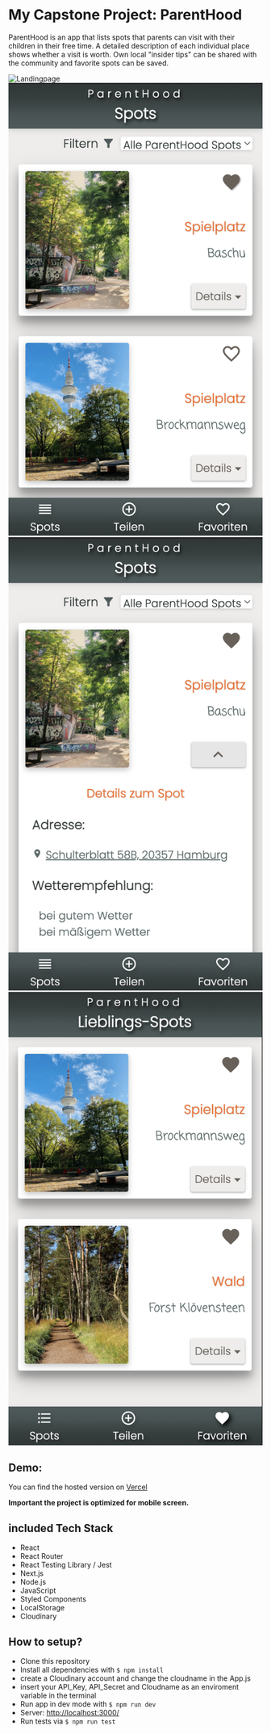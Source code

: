 # My Capstone Project: ParentHood

ParentHood is an app that lists spots that parents can visit with their children in their free time. A detailed description of each individual place shows whether a visit is worth. Own local "insider tips" can be shared with the community and favorite spots can be saved.

![Landingpage](/public/images/landingpage.jpg)
![Spots](/public/images/spots.png)
![Spotdetails](/public/images/spotdetails.png)
![Favorites](/public/images/favoritespots.png)

## Demo:

You can find the hosted version on [Vercel](https://parent-hood.vercel.app)

**Important the project is optimized for mobile screen.**

## included Tech Stack

- React
- React Router
- React Testing Library / Jest
- Next.js
- Node.js
- JavaScript
- Styled Components
- LocalStorage
- Cloudinary

## How to setup?

- Clone this repository
- Install all dependencies with `$ npm install`
- create a Cloudinary account and change the cloudname in the App.js
- insert your API_Key, API_Secret and Cloudname as an enviroment variable in the terminal
- Run app in dev mode with `$ npm run dev`
- Server: [http://localhost:3000/](http://localhost:3000/)
- Run tests via `$ npm run test`
